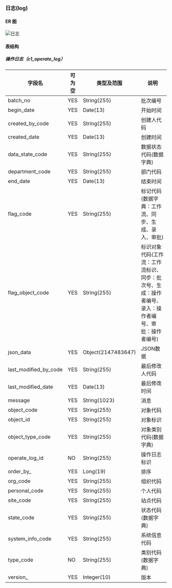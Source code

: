 
### 日志(log)

#### ER 图

![日志](log.png)

#### 表结构

##### 操作日志（c1_operate_log）

字段名|可为空|类型及范围|说明
---|---|---|---
batch_no|YES|String(255)|批次编号
begin_date|YES|Date(13)|开始时间
created_by_code|YES|String(255)|创建人代码
created_date|YES|Date(13)|创建时间
data_state_code|YES|String(255)|数据状态代码(数据字典)
department_code|YES|String(255)|部门代码
end_date|YES|Date(13)|结束时间
flag_code|YES|String(255)|标记代码(数据字典：工作流、同步、生成、录入、审批)
flag_object_code|YES|String(255)|标识对象代码(工作流：工作流标识、同步：批次号、生成：操作者编号、录入：操作者编号、审批：操作者编号)
json_data|YES|Object(2147483647)|JSON数据
last_modified_by_code|YES|String(255)|最后修改人代码
last_modified_date|YES|Date(13)|最后修改时间
message|YES|String(1023)|消息
object_code|YES|String(255)|对象代码
object_id|YES|String(255)|对象标识
object_type_code|YES|String(255)|对象类别代码(数据字典)
operate_log_id|NO|String(255)|操作日志标识
order_by_|YES|Long(19)|排序
org_code|YES|String(255)|组织代码
personal_code|YES|String(255)|个人代码
site_code|YES|String(255)|站点代码
state_code|YES|String(255)|状态代码(数据字典)
system_info_code|YES|String(255)|系统信息代码
type_code|NO|String(255)|类别代码(数据字典)
version_|YES|Integer(10)|版本
